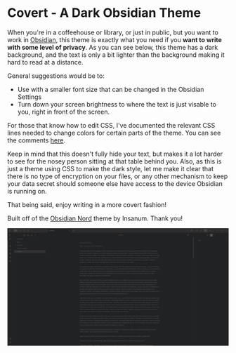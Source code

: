 # Covert - A Dark Obsidian Theme
When you're in a coffeehouse or library, or just in public, but you want to work in [Obsidian](https://obsidian.md/), this theme is exactly what you need if you **want to write with some level of privacy**.
As you can see below, this theme has a dark background, and the text is only a bit lighter than the background making it hard to read at a distance.

General suggestions would be to:
- Use with a smaller font size that can be changed in the Obsidian Settings
- Turn down your screen brightness to where the text is just visable to you, right in front of the screen.

For those that know how to edit CSS, I've documented the relevant CSS lines needed to change colors for certain parts of the theme. You can see the comments [here](https://github.com/schrunchee/obsidian-covert-theme/blob/main/theme.css).

Keep in mind that this doesn't fully hide your text, but makes it a lot harder to see for the nosey person sitting at that table behind you.
Also, as this is just a theme using CSS to make the dark style, let me make it clear that there is no type of encryption on your files, or any other mechanism to keep your data secret should someone else have access to the device Obsidian is running on.

That being said, enjoy writing in a more covert fashion!

Built off of the [Obsidian Nord](https://github.com/insanum/obsidian_nord) theme by Insanum. Thank you!

![](obsidian_covert_theme_by_schrunchee.jpg)

